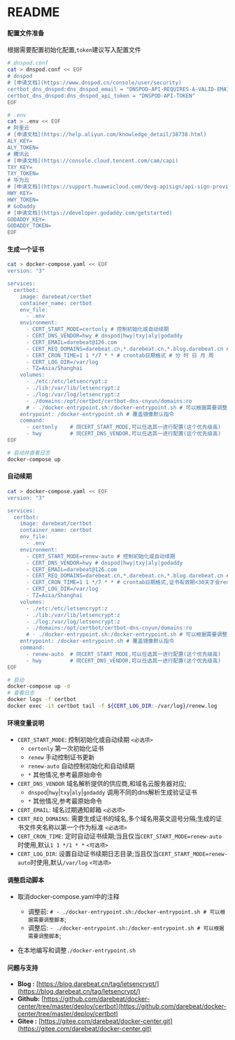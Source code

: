 # README

#### 配置文件准备

根据需要配置初始化配置,`token`建议写入配置文件

```sh
# dnspod.conf
cat > dnspod.conf << EOF
# dnspod
# [申请文档](https://www.dnspod.cn/console/user/security)
certbot_dns_dnspod:dns_dnspod_email = "DNSPOD-API-REQUIRES-A-VALID-EMAIL"
certbot_dns_dnspod:dns_dnspod_api_token = "DNSPOD-API-TOKEN"
EOF

# .env
cat > .env << EOF
# 阿里云
# [申请文档](https://help.aliyun.com/knowledge_detail/38738.html)
ALY_KEY=
ALY_TOKEN=
# 腾讯云
# [申请文档](https://console.cloud.tencent.com/cam/capi)
TXY_KEY=
TXY_TOKEN=
# 华为云
# [申请文档](https://support.huaweicloud.com/devg-apisign/api-sign-provide.html)
HWY_KEY=
HWY_TOKEN=
# GoDaddy
# [申请文档](https://developer.godaddy.com/getstarted)
GODADDY_KEY=
GODADDY_TOKEN=
EOF
```

#### 生成一个证书

```sh
cat > docker-compose.yaml << EOF
version: "3"

services:
  certbot:
    image: darebeat/certbot
    container_name: certbot
    env_file:
      - .env
    environment: 
      - CERT_START_MODE=certonly # 控制初始化或自动续期
      - CERT_DNS_VENDOR=hwy # dnspod|hwy|txy|aly|godaddy
      - CERT_EMAIL=darebeat@126.com
      - CERT_REQ_DOMAINS=darebeat.cn,*.darebeat.cn,*.blog.darebeat.cn # 多个域名用英文逗号隔开
      - CERT_CRON_TIME=1 1 */7 * * # crontab日期格式 # 分 时 日 月 周
      - CERT_LOG_DIR=/var/log
      - TZ=Asia/Shanghai
    volumes:
      - ./etc:/etc/letsencrypt:z
      - ./lib:/var/lib/letsencrypt:z
      - ./log:/var/log/letsencrypt:z
      - ./domains:/opt/certbot/certbot-dns-cnyun/domains:ro
      # - ./docker-entrypoint.sh:/docker-entrypoint.sh # 可以根据需要调整脚本
    entrypoint: /docker-entrypoint.sh # 覆盖镜像默认指令
    command: 
      - certonly    # 同CERT_START_MODE,可以任选其一进行配置(这个优先级高)
      - hwy         # 同CERT_DNS_VENDOR,可以任选其一进行配置(这个优先级高)
EOF

# 启动并查看日志
docker-compose up
```

#### 自动续期

```sh
cat > docker-compose.yaml << EOF
version: "3"

services:
  certbot:
    image: darebeat/certbot
    container_name: certbot
    env_file:
      - .env
    environment: 
      - CERT_START_MODE=renew-auto # 控制初始化或自动续期
      - CERT_DNS_VENDOR=hwy # dnspod|hwy|txy|aly|godaddy
      - CERT_EMAIL=darebeat@126.com
      - CERT_REQ_DOMAINS=darebeat.cn,*.darebeat.cn,*.blog.darebeat.cn # 多个域名用英文逗号隔开
      - CERT_CRON_TIME=1 1 */7 * * # crontab日期格式,证书有效期<30天才会renew，所以crontab可以配置为1天或1周 # 分 时 日 月 周
      - CERT_LOG_DIR=/var/log
      - TZ=Asia/Shanghai
    volumes:
      - ./etc:/etc/letsencrypt:z
      - ./lib:/var/lib/letsencrypt:z
      - ./log:/var/log/letsencrypt:z
      - ./domains:/opt/certbot/certbot-dns-cnyun/domains:ro
      # - ./docker-entrypoint.sh:/docker-entrypoint.sh # 可以根据需要调整脚本
    entrypoint: /docker-entrypoint.sh # 覆盖镜像默认指令
    command: 
      - renew-auto  # 同CERT_START_MODE,可以任选其一进行配置(这个优先级高)
      - hwy         # 同CERT_DNS_VENDOR,可以任选其一进行配置(这个优先级高)
EOF

# 启动
docker-compose up -d
# 查看日志
docker logs -f certbot
docker exec -it certbot tail -f ${CERT_LOG_DIR:-/var/log}/renew.log
```
#### 环境变量说明

+ `CERT_START_MODE`: 控制初始化或自动续期 `<必选项>`
  - `certonly`   第一次初始化证书
  - `renew`      手动控制证书更新
  - `renew-auto` 自动控制初始化和自动续期
  - `*`          其他情况,参考最原始命令
+ `CERT_DNS_VENDOR` 域名解析提供的供应商,和域名云服务器对应;
  - `dnspod`|`hwy`|`txy`|`aly`|`godaddy` 调用不同的dns解析生成验证证书
  - `*` 其他情况,参考最原始命令
+ `CERT_EMAIL`: 域名过期通知邮箱 `<必选项>`
+ `CERT_REQ_DOMAINS`: 需要生成证书的域名,多个域名用英文逗号分隔;生成的证书文件夹名称以第一个作为标准 `<必选项>`
+ `CERT_CRON_TIME`: 定时自动证书续期;当且仅当`CERT_START_MODE=renew-auto`时使用,默认`1 1 */1 * *` `<可选项>`
+ `CERT_LOG_DIR`: 设置自动证书续期日志目录;当且仅当`CERT_START_MODE=renew-auto`时使用,默认`/var/log` `<可选项>`

#### 调整启动脚本

+ 取消docker-compose.yaml中的注释
  - 调整前: `# - ./docker-entrypoint.sh:/docker-entrypoint.sh # 可以根据需要调整脚本`;
  - 调整后: `- ./docker-entrypoint.sh:/docker-entrypoint.sh # 可以根据需要调整脚本`;

+ 在本地编写和调整`./docker-entrypoint.sh`

#### 问题与支持

+ **Blog  :** [https://blog.darebeat.cn/tag/letsencrypt/](https://blog.darebeat.cn/tag/letsencrypt/)
+ **Github:** [https://github.com/darebeat/docker-center/tree/master/deploy/certbot](https://github.com/darebeat/docker-center/tree/master/deploy/certbot)
+ **Gitee :** [https://gitee.com/darebeat/docker-center.git](https://gitee.com/darebeat/docker-center.git)
